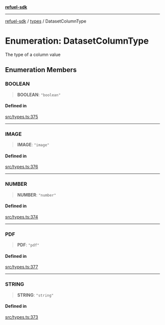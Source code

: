 [**refuel-sdk**](../../README.md)

***

[refuel-sdk](../../modules.md) / [types](../README.md) / DatasetColumnType

# Enumeration: DatasetColumnType

The type of a column value

## Enumeration Members

### BOOLEAN

> **BOOLEAN**: `"boolean"`

#### Defined in

[src/types.ts:375](https://github.com/refuel-ai/refuel-sdk/blob/d0bf0a37e69cf6e99e0c214ac03b050c5c5d48a2/src/types.ts#L375)

***

### IMAGE

> **IMAGE**: `"image"`

#### Defined in

[src/types.ts:376](https://github.com/refuel-ai/refuel-sdk/blob/d0bf0a37e69cf6e99e0c214ac03b050c5c5d48a2/src/types.ts#L376)

***

### NUMBER

> **NUMBER**: `"number"`

#### Defined in

[src/types.ts:374](https://github.com/refuel-ai/refuel-sdk/blob/d0bf0a37e69cf6e99e0c214ac03b050c5c5d48a2/src/types.ts#L374)

***

### PDF

> **PDF**: `"pdf"`

#### Defined in

[src/types.ts:377](https://github.com/refuel-ai/refuel-sdk/blob/d0bf0a37e69cf6e99e0c214ac03b050c5c5d48a2/src/types.ts#L377)

***

### STRING

> **STRING**: `"string"`

#### Defined in

[src/types.ts:373](https://github.com/refuel-ai/refuel-sdk/blob/d0bf0a37e69cf6e99e0c214ac03b050c5c5d48a2/src/types.ts#L373)
